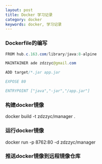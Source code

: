 ```yaml
---
layout: post
title: Docker 学习记录
category: docker
keywords: docker, 学习记录
---
```


### Dockerfile的编写

``` java
FROM hub.c.163.com/library/java:8-alpine

MAINTAINER ade zdzzyc@gmail.com

ADD target/*.jar app.jar

EXPOSE 80

ENTRYPOINT ["java","-jar","/app.jar"]
```

### 构建docker镜像

docker build -t zdzzyc/manager .

### 运行docker镜像

docker run -p 8762:80 -d zdzzyc/manager

### 推送docker镜像到远程镜像仓库





